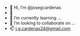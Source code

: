 - 👋 Hi, I’m @josegcardenas
- 👀 
- 🌱 I’m currently learning ...
- 💞️ I’m looking to collaborate on ...
- 📫 j.g.cardenas24@gmail.com

<!---
josegcardenas/josegcardenas is a ✨ special ✨ repository because its `README.md` (this file) appears on your GitHub profile.
You can click the Preview link to take a look at your changes.
--->
